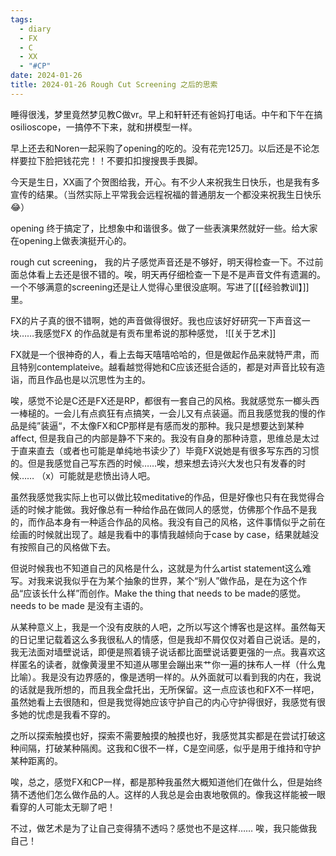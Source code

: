 ```yaml
---
tags:
  - diary
  - FX
  - C
  - XX
  - "#CP"
date: 2024-01-26
title: 2024-01-26 Rough Cut Screening 之后的思索
---
```

睡得很浅，梦里竟然梦见教C做vr。早上和轩轩还有爸妈打电话。中午和下午在搞osilioscope，一搞停不下来，就和拼模型一样。

早上还去和Noren一起采购了opening的吃的。没有花完125刀。以后还是不论怎样要拉下脸把钱花完！！不要扣扣搜搜畏手畏脚。 

今天是生日，XX画了个贺图给我，开心。有不少人来祝我生日快乐，也是我有多宣传的结果。（当然实际上平常我会远程祝福的普通朋友一个都没来祝我生日快乐😂）

opening 终于搞定了，比想象中和谐很多。做了一些表演果然就好一些。给大家在opening上做表演挺开心的。

rough cut screening， 我的片子感觉声音还是不够好，明天得检查一下。不过前面总体看上去还是很不错的。唉，明天再仔细检查一下是不是声音文件有遗漏的。一个不够满意的screening还是让人觉得心里很没底啊。写进了[[【经验教训】]]里。

FX的片子真的很不错啊，她的声音做得很好。我也应该好好研究一下声音这一块……我感觉FX 的作品就是有贡布里希说的那种感觉，
![[关于艺术]]

FX就是一个很神奇的人，看上去每天嘻嘻哈哈的，但是做起作品来就特严肃，而且特别contemplateive。越看越觉得她和C应该还挺合适的，都是对声音比较有造诣，而且作品也是以沉思性为主的。

唉，感觉不论是C还是FX还是RP，都很有一套自己的风格。我就感觉东一榔头西一棒槌的。一会儿有点疯狂有点搞笑，一会儿又有点装逼。而且我感觉我的慢的作品是纯”装逼“，不太像FX和CP那样是有感而发的那种。我只是想要达到某种affect, 但是我自己的内部是静不下来的。我没有自身的那种诗意，思维总是太过于直来直去（或者也可能是单纯地书读少了）毕竟FX说她是有很多写东西的习惯的。但是我感觉自己写东西的时候……唉，想来想去诗兴大发也只有发春的时候…… （x）可能就是悲愤出诗人吧。

虽然我感觉我实际上也可以做比较meditative的作品，但是好像也只有在我觉得合适的时候才能做。我好像总有一种给作品在做同人的感觉，仿佛那个作品不是我的，而作品本身有一种适合作品的风格。我没有自己的风格，这件事情似乎之前在绘画的时候就出现了。越是我看中的事情我越倾向于case by case，结果就越没有按照自己的风格做下去。

但说时候我也不知道自己的风格是什么，这就是为什么artist statement这么难写。对我来说我似乎在为某个抽象的世界，某个“别人”做作品，是在为这个作品“应该长什么样”而创作。Make the thing that needs to be made的感觉。needs to be made 是没有主语的。

从某种意义上，我是一个没有皮肤的人吧，之所以写这个博客也是这样。虽然每天的日记里记载着这么多我很私人的情感，但是我却不屑仅仅对着自己说话。是的，我无法面对墙壁说话，即便是照着镜子说话都比面壁说话要更强的一点。我喜欢这样匿名的读者，就像黄漫里不知道从哪里会蹦出来艹你一遍的抹布人一样（什么鬼比喻）。我是没有边界感的，像是透明一样的。从外面就可以看到我的内在，我说的话就是我所想的，而且我全盘托出，无所保留。这一点应该也和FX不一样吧，虽然她看上去很随和，但是我觉得她应该守护自己的内心守护得很好，我感觉有很多她的忧虑是我看不穿的。

之所以探索触摸也好，探索不需要触摸的触摸也好，我感觉其实都是在尝试打破这种间隔，打破某种隔阂。这我和C很不一样，C是空间感，似乎是用于维持和守护某种距离的。

唉，总之，感觉FX和CP一样，都是那种我虽然大概知道他们在做什么，但是始终猜不透他们怎么做作品的人。这样的人我总是会由衷地敬佩的。像我这样能被一眼看穿的人可能太无聊了吧！

不过，做艺术是为了让自己变得猜不透吗？感觉也不是这样…… 唉，我只能做我自己！


